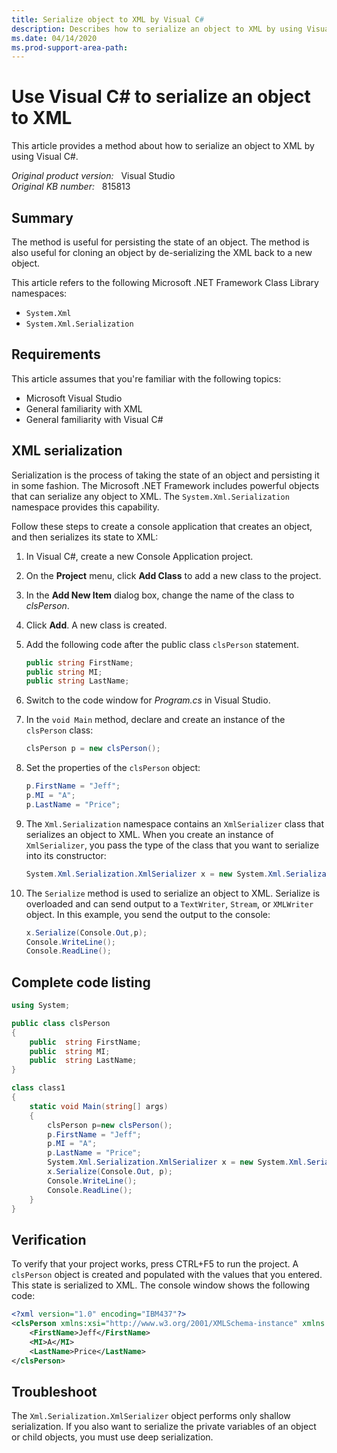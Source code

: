 ```yaml
---
title: Serialize object to XML by Visual C#
description: Describes how to serialize an object to XML by using Visual C#. This article also provides some sample steps to explain related information.
ms.date: 04/14/2020
ms.prod-support-area-path: 
---
```

# Use Visual C# to serialize an object to XML  

This article provides a method about how to serialize an object to XML by using Visual C#.

_Original product version:_ &nbsp; Visual Studio  
_Original KB number:_ &nbsp; 815813

## Summary

The method is useful for persisting the state of an object. The method is also useful for cloning an object by de-serializing the XML back to a new object.

This article refers to the following Microsoft .NET Framework Class Library namespaces:

- `System.Xml`
- `System.Xml.Serialization`

## Requirements

This article assumes that you're familiar with the following topics:

- Microsoft Visual Studio
- General familiarity with XML
- General familiarity with Visual C#

## XML serialization

Serialization is the process of taking the state of an object and persisting it in some fashion. The Microsoft .NET Framework includes powerful objects that can serialize any object to XML. The `System.Xml.Serialization` namespace provides this capability.

Follow these steps to create a console application that creates an object, and then serializes its state to XML:

1. In Visual C#, create a new Console Application project.
2. On the **Project** menu, click **Add Class** to add a new class to the project.
3. In the **Add New Item** dialog box, change the name of the class to *clsPerson*.
4. Click **Add**. A new class is created.
5. Add the following code after the public class `clsPerson` statement.

    ```csharp
    public string FirstName;
    public string MI;
    public string LastName;
    ```

6. Switch to the code window for *Program.cs* in Visual Studio.
7. In the `void Main` method, declare and create an instance of the `clsPerson` class:

    ```csharp
    clsPerson p = new clsPerson();
    ```

8. Set the properties of the `clsPerson` object:

    ```csharp
    p.FirstName = "Jeff";
    p.MI = "A";
    p.LastName = "Price";
    ```

9. The `Xml.Serialization` namespace contains an `XmlSerializer` class that serializes an object to XML. When you create an instance of `XmlSerializer`, you pass the type of the class that you want to serialize into its constructor:

    ```csharp
    System.Xml.Serialization.XmlSerializer x = new System.Xml.Serialization.XmlSerializer(p.GetType());
    ```

10. The `Serialize` method is used to serialize an object to XML. Serialize is overloaded and can send output to a `TextWriter`, `Stream`, or `XMLWriter` object. In this example, you send the output to the console:

    ```csharp
    x.Serialize(Console.Out,p);
    Console.WriteLine();
    Console.ReadLine();
    ```

## Complete code listing

```csharp
using System;

public class clsPerson
{
    public  string FirstName;
    public  string MI;
    public  string LastName;
}

class class1
{
    static void Main(string[] args)
    {
        clsPerson p=new clsPerson();
        p.FirstName = "Jeff";
        p.MI = "A";
        p.LastName = "Price";
        System.Xml.Serialization.XmlSerializer x = new System.Xml.Serialization.XmlSerializer(p.GetType());
        x.Serialize(Console.Out, p);
        Console.WriteLine();
        Console.ReadLine();
    }
}
```

## Verification

To verify that your project works, press CTRL+F5 to run the project. A `clsPerson` object is created and populated with the values that you entered. This state is serialized to XML. The console window shows the following code:

```xml
<?xml version="1.0" encoding="IBM437"?>
<clsPerson xmlns:xsi="http://www.w3.org/2001/XMLSchema-instance" xmlns:xsd="http://www.w3.org/2001/XMLSchema">
    <FirstName>Jeff</FirstName>
    <MI>A</MI>
    <LastName>Price</LastName>
</clsPerson>
```

## Troubleshoot

The `Xml.Serialization.XmlSerializer` object performs only shallow serialization. If you also want to serialize the private variables of an object or child objects, you must use deep serialization.
